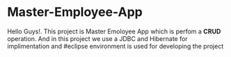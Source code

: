 # Master-Employee-App
Hello Guys!.
This project is Master Emoloyee App which is perfom a **CRUD** operation. And in this project we use a JDBC and Hibernate for implimentation and #eclipse environment is used for developing the project
